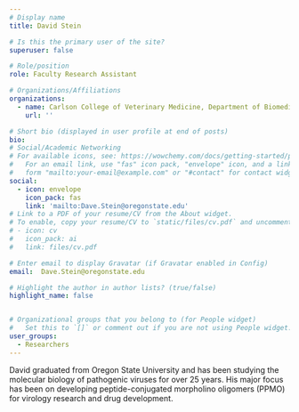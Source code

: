 ```yaml
---
# Display name
title: David Stein

# Is this the primary user of the site?
superuser: false

# Role/position
role: Faculty Research Assistant

# Organizations/Affiliations
organizations:
  - name: Carlson College of Veterinary Medicine, Department of Biomedical Sciences
    url: ''

# Short bio (displayed in user profile at end of posts)
bio:
# Social/Academic Networking
# For available icons, see: https://wowchemy.com/docs/getting-started/page-builder/#icons
#   For an email link, use "fas" icon pack, "envelope" icon, and a link in the
#   form "mailto:your-email@example.com" or "#contact" for contact widget.
social:
  - icon: envelope
    icon_pack: fas
    link: 'mailto:Dave.Stein@oregonstate.edu'
# Link to a PDF of your resume/CV from the About widget.
# To enable, copy your resume/CV to `static/files/cv.pdf` and uncomment the lines below.
# - icon: cv
#   icon_pack: ai
#   link: files/cv.pdf

# Enter email to display Gravatar (if Gravatar enabled in Config)
email:  Dave.Stein@oregonstate.edu

# Highlight the author in author lists? (true/false)
highlight_name: false


# Organizational groups that you belong to (for People widget)
#   Set this to `[]` or comment out if you are not using People widget.
user_groups:
  - Researchers
---
```

David graduated from Oregon State University and has been studying the molecular biology of pathogenic viruses for over 25 years. His major focus has been on developing peptide-conjugated morpholino oligomers (PPMO) for virology research and drug development.
